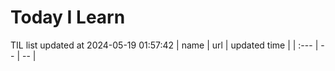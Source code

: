 # Today I Learn 
TIL list updated at 2024-05-19 01:57:42
| name | url | updated time |
| :--- | -- | -- |
